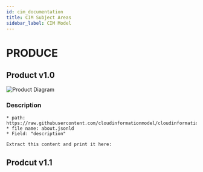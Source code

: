 ```yaml
---
id: cim_documentation
title: CIM Subject Areas
sidebar_label: CIM Model
---
```


# PRODUCE

## Product v1.0

![Product Diagram](https://raw.githubusercontent.com/cloudinformationmodel/cloudinformationmodel/master/src/subjectAreas/Product/diagram.png)

### Description
```
* path: https://raw.githubusercontent.com/cloudinformationmodel/cloudinformationmodel/master/src/subjectAreas/Product/about.jsonld
* file name: about.jsonld
* Field: "description"

Extract this content and print it here:
```
<description>

## Prodcut v1.1